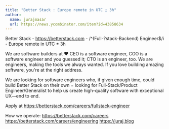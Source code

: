 ```yaml
---
title: "Better Stack : Europe remote in UTC ± 3h"
author:
  name: jurajmasar
  url: https://news.ycombinator.com/item?id=43858634
---
```

Better Stack - <a href="https:&#x2F;&#x2F;betterstack.com" rel="nofollow">https:&#x2F;&#x2F;betterstack.com</a> - &#x2F;^(Full-?stack-Backend) Engineer$&#x2F;i - Europe remote in UTC ± 3h

We are software builders at :heart: CEO is a software engineer, COO is a software engineer and you guessed it; CTO is an engineer, too. We are engineers, making the tools we always wanted. If you love building amazing software, you&#x27;re at the right address.

We are looking for software engineers who, if given enough time, could build Better Stack on their own = looking for Full-Stack&#x2F;Product Engineer&#x2F;Generalist to help us create high-quality software with exceptional UX—end to end.

Apply at <a href="https:&#x2F;&#x2F;betterstack.com&#x2F;careers&#x2F;fullstack-engineer" rel="nofollow">https:&#x2F;&#x2F;betterstack.com&#x2F;careers&#x2F;fullstack-engineer</a>

How we operate: <a href="https:&#x2F;&#x2F;betterstack.com&#x2F;careers" rel="nofollow">https:&#x2F;&#x2F;betterstack.com&#x2F;careers</a> 
<a href="https:&#x2F;&#x2F;betterstack.com&#x2F;careers&#x2F;engineering" rel="nofollow">https:&#x2F;&#x2F;betterstack.com&#x2F;careers&#x2F;engineering</a> 
<a href="https:&#x2F;&#x2F;juraj.blog" rel="nofollow">https:&#x2F;&#x2F;juraj.blog</a>
<JobApplication />
